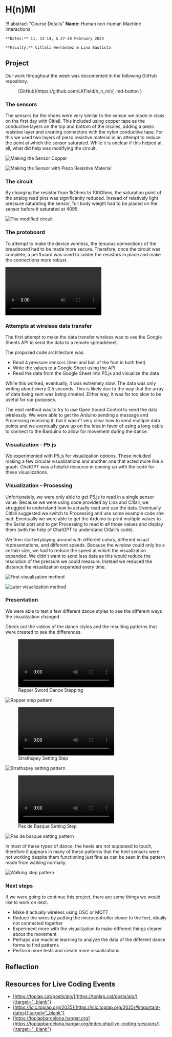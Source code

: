 # H(n)MI

!!! abstract "Course Details"
    **Name:** Human non-human Machine Interactions 

    **Dates:** 11, 13-14, & 27-28 February 2025

    **Faculty:** Citlali Hernández & Lina Bautista

## Project 

Our work throughout the week was documented in the following GitHub repository. 

<figure markdown="span">
    [GitHub](https://github.com/LKField/h_n_mi){ .md-button }
</figure>

### The sensors 

The sensors for the shoes were very similar to the sensor we made in class on the first day with Citlali. This included using copper tape as the conductive layers on the top and bottom of the insoles, adding a piezo resistive layer and creating connectors with the nylon conductive tape. For this we used two layers of piezo resistive material in an attempt to reduce the point at which the sensor saturated. While it is unclear if this helped at all, what did help was modifying the circuit. 

<div class="grid" markdown>

![Making the Sensor Copper](../images/term2/hnmi/IMG_5665.jpeg)

![Making the Sensor with Piezo Resistive Material](../images/term2/hnmi/IMG_5666.jpeg)
</div>

### The circuit 

<div class="grid" markdown>
By changing the resistor from 1kOhms to 100Ohms, the saturation point of the analog read pins was significantly reduced. Instead of relatively light pressure saturating the sensor, full body weight had to be placed on the sensor before it saturated at 4095. 

![The modified circuit](../images/term2/hnmi/circuit.jpg)
</div>

### The protoboard 

To attempt to make the device wireless, the tenuous connections of the breadboard had to be made more secure. Therefore, once the circuit was complete, a perfboard was used to solder the resistors in place and make the connections more robust. 

<video src="" controls="controls"></video> 

### Attempts at wireless data transfer 

The first attempt to make the data transfer wireless was to use the Google Sheets API to send the data to a remote spreadsheet. 

The proposed code architecture was: 
- Read 4 pressure sensors (heel and ball of the foot in both feet)
- Write the values to a Google Sheet using the API 
- Read the data from the Google Sheet into P5.js and visualize the data 

While this worked, eventually, it was extremely slow. The data was only writing about every 0.5 seconds. This is likely due to the way that the array of data being sent was being created. Either way, it was far too slow to be useful for our purposes. 

<!-- The code can be found in the [publishData2Sheet](dance_visualization/publishData2Sheet) folder. To use this code, an *arduino_secrets.h* file would need to be created with your credentials in the following format:

``` c++
    #define SECRET_SSID "YOUR WIFI NAME"
    #define SECRET_PASS "YOUR WIFI PASSWORD"

    // Google Project ID
    #define SECRET_ID "YOUR GOOGLE SHEET API PROJECT ID"

    // Service Account's client email
    #define SECRET_EMAIL "YOUR SERVICE ACCOUNT EMAIL"

    // Service Account's private key
    #define SECRET_API "-----BEGIN PRIVATE KEY-----\nYOUR GOOGLE SHEET API KEY\n-----END PRIVATE KEY-----\n"

    // The ID of the spreadsheet where you'll publish the data
    #define SECRET_SHEET_ID "YOUR GOOGLE SHEET ID"
```
 -->

The next method was to try to use Open Sound Control to send the data wirelessly. We were able to get the Arduino sending a message and Processing receiving it, but it wasn't very clear how to send multiple data points and we eventually gave up on the idea in favor of using a long cable to connect to the Barduino to allow for movement during the dance. 

<!-- Follow these links to find the [Arduino code](dance_visualization/OscTest_Send) and [Processing code](dance_visualization/OscTest_Receive). An *arduino_secrets.h* file will need to be created with the following format: 

``` c++
    #define SECRET_SSID "YOUR WIFI NAME"
    #define SECRET_PASS "YOUR WIFI PASSWORD"

    #define SECRET_PORT 172,0,0,0 // Your destination port 
``` -->

### Visualization - P5.js 

We experimented with P5.js for visualization options. These included making a few circular visualizations and another one that acted more like a graph. ChatGPT was a helpful resource in coming up with the code for these visualizations. 

### Visualization - Processing 

Unfortunately, we were only able to get P5.js to read in a single sensor value. Because we were using code provided by Lina and Citlali, we struggled to understand how to actually read and use the data. Eventually Citlali suggested we switch to Processing and use some example code she had. Eventually we were able to get the Arduino to print multiple values to the Serial port and to get Processing to read in all those values and display them (with the help of ChatGPT to understand Citlali's code). 

We then started playing around with different colors, different visual representations, and different speeds. Because the window could only be a certain size, we had to reduce the speed at which the visualization expanded. We didn't want to send less data as this would reduce the resolution of the pressure we could measure. Instead we reduced the distance the visualization expanded every time. 

<div class="grid" markdown>

![First visualization method](../images/term2/hnmi/rapper_step.png)

![Later visualization method](../images/term2/hnmi/rapper_step_02.png)

</div>

### Presentation 

We were able to test a few different dance styles to see the different ways the visualization changed. 

Check out the videos of the dance styles and the resulting patterns that were created to see the differences. 

<div class="grid" markdown>
<figure>
    <video src="" controls="controls"></video>  
    <figcaption>Rapper Sword Dance Stepping</figcaption>
</figure>


![Rapper step pattern](../images/term2/hnmi/rapper_step_02.png)

<figure>
    <video src="" controls="controls"></video> 
    <figcaption>Strathspey Setting Step</figcaption>
</figure>

![Strathspey setting pattern](../images/term2/hnmi/strathspey_02.png)

<figure>
    <video src="" controls="controls"></video> 
    <figcaption>Pas de Basque Setting Step</figcaption>
</figure>

![Pas de basque setting pattern](../images/term2/hnmi/pasdebasque.png)   

</div>

<div class="grid" markdown>

In most of these types of dance, the heels are not supposed to touch, therefore it appears in many of these patterns that the heel sensors were not working despite them functioning just fine as can be seen in the pattern made from walking normally.

![Walking step pattern](../images/term2/hnmi/walking.png)

</div>

### Next steps 

If we were going to continue this project, there are some things we would like to work on next. 

- Make it actually wireless using OSC or MQTT
- Reduce the wires by putting the microcontroller closer to the feet, ideally not connected together
- Experiment more with the visualization to make different things clearer about the movement 
- Perhaps use machine learning to analyze the data of the different dance forms to find patterns 
- Perform more tests and create more visualizations 

## Reflection 


## Resources for Live Coding Events 

- [https://toplap.cat/posts/alo/](https://toplap.cat/posts/alo/){:target="_blank"}
- [https://iclc.toplap.org/2025](https://iclc.toplap.org/2025/#important-dates){:target="_blank"}
- [https://toplapbarcelona.hangar.org](https://toplapbarcelona.hangar.org/index.php/live-coding-sessions/){:target="_blank"}
